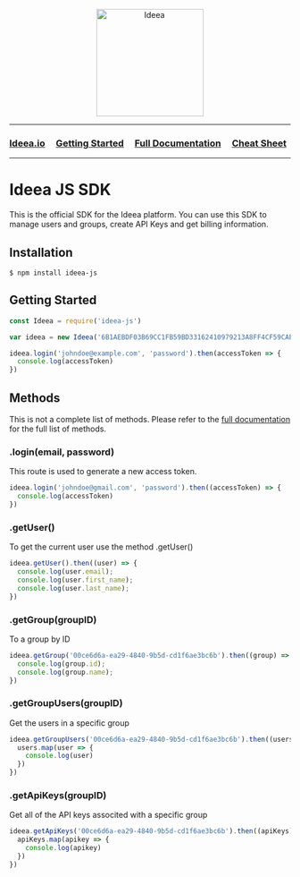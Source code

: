 <p align="center">
  <img width="192" src="https://ideea.io/static/img/logo-text.svg" alt="Ideea">
</p>

---

### [Ideea.io](https://ideea.io) &nbsp;&nbsp;&nbsp; [Getting Started](https://ideea.io/ideea) &nbsp;&nbsp;&nbsp; [Full Documentation](https://ideea.io/docs/ideea) &nbsp;&nbsp;&nbsp; [Cheat Sheet](https://github.com/Ideea-inc/ideea-js/blob/master/docs/cheat-sheet.md) 

---

# Ideea JS SDK
This is the official SDK for the Ideea platform. You can use this SDK to manage users and groups, create API Keys and get billing information.


## Installation
```
$ npm install ideea-js
```

## Getting Started
```js
const Ideea = require('ideea-js')

var ideea = new Ideea('6B1AEBDF03B69CC1FB59BD33162410979213A8FF4CF59CAE54E3436D5535E318')

ideea.login('johndoe@example.com', 'password').then(accessToken => {
  console.log(accessToken)
})
```


## Methods
This is not a complete list of methods. Please refer to the [full documentation](https://ideea.io/ideea/docs) for the full list of methods.


### .login(email, password)
This route is used to generate a new access token.

```js
ideea.login('johndoe@gmail.com', 'password').then((accessToken) => {
  console.log(accessToken)
})
```


### .getUser()
To get the current user use the method .getUser()

```js
ideea.getUser().then((user) => {
  console.log(user.email);
  console.log(user.first_name);
  console.log(user.last_name);
})
```

### .getGroup(groupID)
To a group by ID

```js
ideea.getGroup('00ce6d6a-ea29-4840-9b5d-cd1f6ae3bc6b').then((group) => {
  console.log(group.id);
  console.log(group.name);
})
```

### .getGroupUsers(groupID)
Get the users in a specific group

```js
ideea.getGroupUsers('00ce6d6a-ea29-4840-9b5d-cd1f6ae3bc6b').then((users) => {
  users.map(user => {
    console.log(user)
  })
})
```

### .getApiKeys(groupID)
Get all of the API keys associted with a specific group

```js
ideea.getApiKeys('00ce6d6a-ea29-4840-9b5d-cd1f6ae3bc6b').then((apiKeys) => {
  apiKeys.map(apikey => {
    console.log(apikey)
  })
})
```
